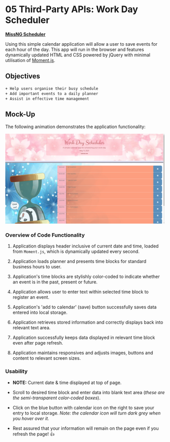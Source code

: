 # 05 Third-Party APIs: Work Day Scheduler

**[MissNG Scheduler](https://missng-git.github.io/Scheduler/)**

Using this simple calendar application will allow a user to save events for each hour of the day. This app will run in the browser and features dynamically updated HTML and CSS powered by jQuery with minimal utilisation of [Moment.js](https://momentjs.com/).

## Objectives

```
+ Help users organise their busy schedule
+ Add important events to a daily planner
+ Assist in effective time management
```

## Mock-Up

The following animation demonstrates the application functionality:

![day planner demo](./Assets/screenshot.PNG)

### Overview of Code Functionality

1. Application displays header inclusive of current date and time, loaded from `Moment.js`, which is dynamically updated every second.

2. Application loads planner and presents time blocks for standard business hours to user.

3. Application's time blocks are stylishly color-coded to indicate whether an event is in the past, present or future.

4. Application allows user to enter text within selected time block to register an event.

5. Application's 'add to calendar' (save) button successfully saves data entered into local storage.

6. Application retrieves stored information and correctly displays back into relevant text area.

7. Application successfully keeps data displayed in relevant time block even after page refresh.

8. Application maintains responsives and adjusts images, buttons and content to relevant screen sizes.

### Usability

- **NOTE:** Current date & time displayed at top of page.

- Scroll to desired time block and enter data into blank text area (_these are the semi-transparent color-coded boxes_).

- Click on the blue button with calendar icon on the right to save your entry to local storage.
  _Note:_ _the calendar icon will turn dark grey when you hover over it._

- Rest assured that your information will remain on the page even if you refresh the page! 👍
